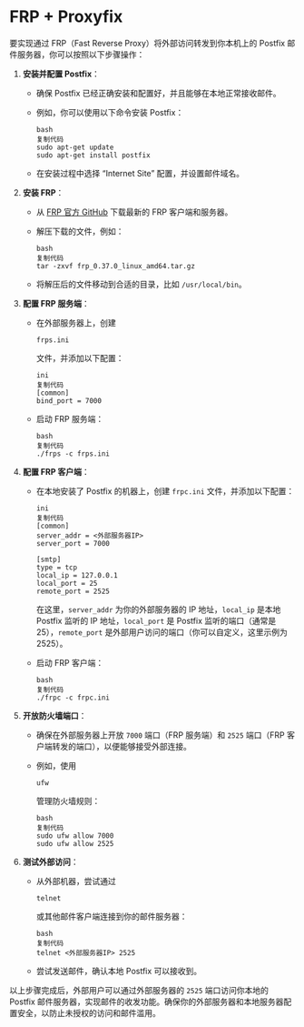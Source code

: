 # FRP + Proxyfix



要实现通过 FRP（Fast Reverse Proxy）将外部访问转发到你本机上的 Postfix 邮件服务器，你可以按照以下步骤操作：

1. **安装并配置 Postfix**：

   - 确保 Postfix 已经正确安装和配置好，并且能够在本地正常接收邮件。

   - 例如，你可以使用以下命令安装 Postfix：

     ```
     bash
     复制代码
     sudo apt-get update
     sudo apt-get install postfix
     ```

   - 在安装过程中选择 “Internet Site” 配置，并设置邮件域名。

2. **安装 FRP**：

   - 从 [FRP 官方 GitHub](https://github.com/fatedier/frp/releases) 下载最新的 FRP 客户端和服务器。

   - 解压下载的文件，例如：

     ```
     bash
     复制代码
     tar -zxvf frp_0.37.0_linux_amd64.tar.gz
     ```

   - 将解压后的文件移动到合适的目录，比如 `/usr/local/bin`。

3. **配置 FRP 服务端**：

   - 在外部服务器上，创建 

     ```
     frps.ini
     ```

      文件，并添加以下配置：

     ```
     ini
     复制代码
     [common]
     bind_port = 7000
     ```

   - 启动 FRP 服务端：

     ```
     bash
     复制代码
     ./frps -c frps.ini
     ```

4. **配置 FRP 客户端**：

   - 在本地安装了 Postfix 的机器上，创建 `frpc.ini` 文件，并添加以下配置：

     ```
     ini
     复制代码
     [common]
     server_addr = <外部服务器IP>
     server_port = 7000
     
     [smtp]
     type = tcp
     local_ip = 127.0.0.1
     local_port = 25
     remote_port = 2525
     ```

     在这里，`server_addr` 为你的外部服务器的 IP 地址，`local_ip` 是本地 Postfix 监听的 IP 地址，`local_port` 是 Postfix 监听的端口（通常是 25），`remote_port` 是外部用户访问的端口（你可以自定义，这里示例为 2525）。

   - 启动 FRP 客户端：

     ```
     bash
     复制代码
     ./frpc -c frpc.ini
     ```

5. **开放防火墙端口**：

   - 确保在外部服务器上开放 `7000` 端口（FRP 服务端）和 `2525` 端口（FRP 客户端转发的端口），以便能够接受外部连接。

   - 例如，使用 

     ```
     ufw
     ```

      管理防火墙规则：

     ```
     bash
     复制代码
     sudo ufw allow 7000
     sudo ufw allow 2525
     ```

6. **测试外部访问**：

   - 从外部机器，尝试通过 

     ```
     telnet
     ```

      或其他邮件客户端连接到你的邮件服务器：

     ```
     bash
     复制代码
     telnet <外部服务器IP> 2525
     ```

   - 尝试发送邮件，确认本地 Postfix 可以接收到。

以上步骤完成后，外部用户可以通过外部服务器的 `2525` 端口访问你本地的 Postfix 邮件服务器，实现邮件的收发功能。确保你的外部服务器和本地服务器配置安全，以防止未授权的访问和邮件滥用。